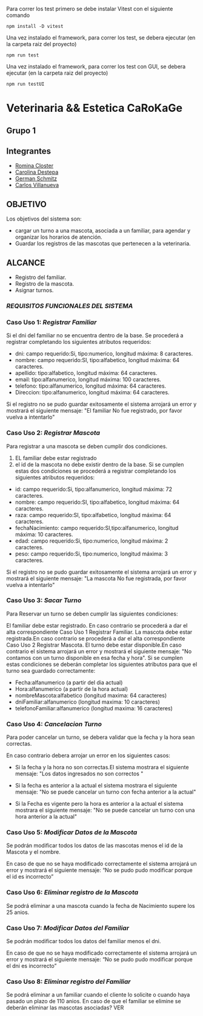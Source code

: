 Para correr los test primero se debe instalar Vitest con el siguiente comando

`npm install -D vitest`

Una vez instalado el framework, para correr los test, se debera ejecutar (en la carpeta raiz del proyecto)

`npm run test`

Una vez instalado el framework, para correr los test con GUI, se debera ejecutar (en la carpeta raiz del proyecto)

`npm run testUI`


# Veterinaria && Estetica CaRoKaGe
## Grupo 1

## Integrantes
- [Romina Closter](romina.closter89@gmail.com)
- [Carolina Destepa](carolinadestepa@gmail.com)
- [German Schmitz](germanschmitz123@gmail.com)
- [Carlos Villanueva](carloskvillanueva@gmail.com)

## OBJETIVO
Los objetivos del sistema son:
- cargar un turno a una mascota, asociada a un familiar, para agendar y organizar los horarios de atención.
- Guardar los registros de las mascotas que pertenecen a la veterinaria.

## ALCANCE
- Registro del familiar.
- Registro de la mascota.
- Asignar turnos.

### **_REQUISITOS FUNCIONALES DEL SISTEMA_**

### Caso Uso 1: _Registrar Familiar_ 
Si el dni del familiar no se encuentra dentro de la base. Se procederá a registrar completando
los siguientes atributos requeridos:
- dni:       campo requerido:Si, tipo:numerico, longitud máxima: 8 caracteres.
- nombre:    campo requerido:SI, tipo:alfabetico, longitud máxima: 64 caracteres.
- apellido:  tipo:alfabetico, longitud máxima: 64 caracteres.
- email:     tipo:alfanumerico, longitud máxima: 100 caracteres.
- telefono:  tipo:alfanumerico, longitud máxima: 64 caracteres.
- Direccion: tipo:alfanumerico, longitud máxima: 64 caracteres.

Si el registro no se pudo guardar exitosamente el sistema arrojará un error y mostrará el siguiente mensaje: "El familiar No fue registrado, por favor vuelva a intentarlo"

### Caso Uso 2: _Registrar Mascota_ 
Para registrar a una mascota se deben cumplir dos condiciones.
1) EL familiar debe estar registrado 
2) el id de la mascota no debe existir dentro de la base. 
Si se cumplen estas dos condiciones se procederá a registrar completando
los siguientes atributos requeridos:
- id:        campo requerido:Si, tipo:alfanumerico, longitud máxima: 72 caracteres.
- nombre:    campo requerido:SI, tipo:alfabetico, longitud máxima: 64 caracteres.
- raza:      campo requerido:SI, tipo:alfabetico, longitud máxima: 64 caracteres.
- fechaNacimiento: campo requerido:SI,tipo:alfanumerico, longitud máxima: 10 caracteres.
- edad:  campo requerido:Si, tipo:numerico, longitud máxima: 2 caracteres.
- peso:  campo requerido:Si, tipo:numerico, longitud máxima: 3 caracteres.

Si el registro no se pudo guardar exitosamente el sistema arrojará un error y mostrará el siguiente mensaje: "La mascota No fue 
registrada, por favor vuelva a intentarlo"

### Caso Uso 3: _Sacar Turno_ 

Para Reservar un turno se deben cumplir las siguientes condiciones:

El familiar debe estar registrado. En caso contrario se procederá a dar el alta correspondiente Caso Uso 1 Registrar Familiar. 
La mascota debe estar registrada.En caso contrario se procederá a dar el alta correspondiente Caso Uso 2 Registrar Mascota.
El turno debe estar disponible.En caso contrario el sistema arrojará un error y mostrará el siguiente mensaje: "No contamos con un
turno disponible en esa fecha y hora".
Si se cumplen estas condiciones se deberán completar los siguientes atributos para que el turno sea guardado correctamente:

- Fecha:alfanumerico (a partir del dia actual)
- Hora:alfanumerico (a partir de la hora actual)
- nombreMascota:alfabetico (longitud maxima: 64 caracteres)
- dniFamiliar:alfanumerico (longitud maxima: 10 caracteres)
- telefonoFamiliar:alfanumerico (longitud maxima: 16 caracteres)


### Caso Uso 4: _Cancelacion Turno_ 

Para poder cancelar un turno, se debera validar que la fecha y la hora sean correctas.

En caso contrario debera arrojar un error en los siguientes casos:

- Si la fecha y la hora no son correctas.El sistema mostrara el siguiente mensaje: "Los datos ingresados no son correctos "

- Si la fecha es anterior a la actual el sistema mostrara el siguiente mensaje: "No se puede cancelar un turno con fecha anterior a la actual"

- Si la Fecha es vigente pero la hora es anterior a la actual el sistema mostrara el siguiente mensaje: "No se puede cancelar un turno con una hora anterior a la actual"


### Caso Uso 5: _Modificar Datos de la Mascota_ 

Se podrán modificar todos los datos de las mascotas menos el id de la Mascota y el nombre.

En caso de que no se haya modificado correctamente el sistema arrojará un error y mostrará el siguiente mensaje:  “No se pudo pudo modificar porque el id es incorrecto”

### Caso Uso 6: _Eliminar registro de la Mascota_ 
Se podrá eliminar a una mascota cuando la fecha de Nacimiento supere los 25 anios.

### Caso Uso 7: _Modificar Datos del Familiar_ 

Se podrán modificar todos los datos del familiar menos el dni.

En caso de que no se haya modificado correctamente el sistema arrojará un error y mostrará el siguiente mensaje:  “No se pudo pudo modificar porque el dni es incorrecto”

### Caso Uso 8: _Eliminar registro del Familiar_ 
Se podrá eliminar a un familiar cuando el cliente lo solicite o cuando haya pasado un plazo de 110 anios. En caso de que el familiar se elimine se deberán eliminar las mascotas asociadas? VER
